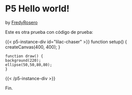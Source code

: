 # P5 Hello world!
by [FredyRosero](/showcase/docs/info/Fredy/)

Este es otra prueba con código de prueba:

{{< p5-instance-div id="lilac-chaser" >}}
    function setup() {
    createCanvas(400, 400);
    }

    function draw() {
    background(220);
    ellipse(50,50,80,80);
    }
{{< /p5-instance-div >}}

Fin.


